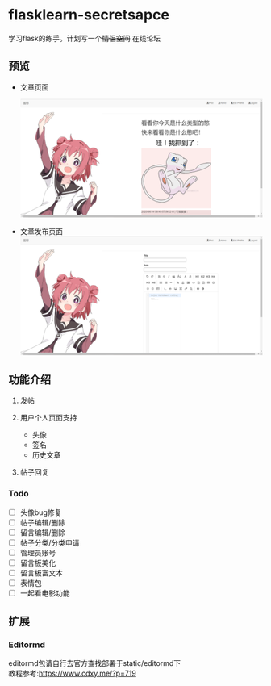 # flasklearn-secretsapce
学习flask的练手。计划写一个~~情侣空间~~ 在线论坛

## 预览

- 文章页面

  ![微信截图_20200614222332](/README.assert/微信截图_20200614222332.png)

- 文章发布页面![image-20200614222428645](/README.assert/image-20200614222428645.png)

## 功能介绍

1. 发帖

2. 用户个人页面支持
    - 头像
    - 签名
    - 历史文章
    
3. 帖子回复

    

### Todo

- [ ] 头像bug修复
- [ ] 帖子编辑/删除
- [ ] 留言编辑/删除
- [ ] 帖子分类/分类申请
- [ ] 管理员账号
- [ ] 留言板美化
- [ ] 留言板富文本
- [ ] 表情包
- [ ] 一起看电影功能

## 扩展

### Editormd
editormd包请自行去官方查找部署于static/editormd下    
教程参考:https://www.cdxy.me/?p=719
